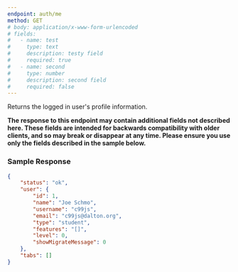 ```yaml
---
endpoint: auth/me
method: GET
# body: application/x-www-form-urlencoded
# fields: 
#   - name: test
#     type: text
#     description: testy field
#     required: true
#   - name: second
#     type: number
#     description: second field
#     required: false
---
```

Returns the logged in user's profile information.

**The response to this endpoint may contain additional fields not described here. These fields are intended for backwards compatibility with older clients, and so may break or disappear at any time. Please ensure you use only the fields described in the sample below.**

### Sample Response

```json
{
	"status": "ok",
	"user": {
		"id": 1,
		"name": "Joe Schmo",
		"username": "c99js",
		"email": "c99js@dalton.org",
		"type": "student",
		"features": "[]",
		"level": 0,
		"showMigrateMessage": 0
	},
	"tabs": []
}
```